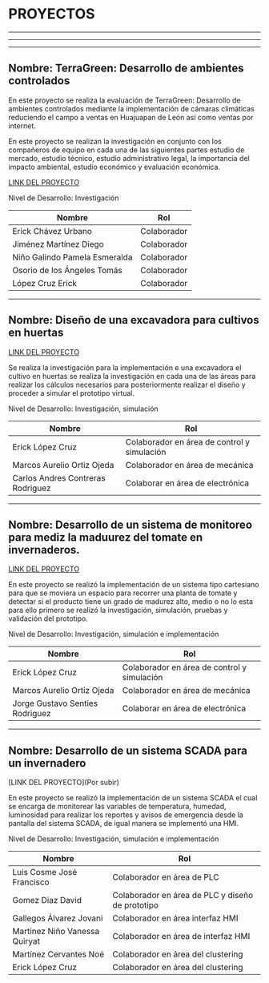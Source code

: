 # PROYECTOS

---

---


---

## Nombre: **TerraGreen: Desarrollo de ambientes controlados**




En este proyecto se realiza la evaluación de TerraGreen: Desarrollo de ambientes controlados mediante la implementación de cámaras climáticas reduciendo el campo a ventas en Huajuapan de León así como ventas por internet.

En este proyecto se realizan la investigación en conjunto con los compañeros de equipo en cada una de las siguientes partes estudio de mercado, estudio técnico, estudio administrativo legal, la importancia del impacto ambiental, estudio económico y evaluación económica.

[LINK DEL PROYECTO](https://drive.google.com/file/d/1B2amRmLYHrzueNwFi7FCP0GPzkvrNsbW/view?usp=sharing)

Nivel de Desarrollo: Investigación

| Nombre                                  | Rol         |
|-----------------------------------------|-------------|
| Erick Chávez Urbano                     | Colaborador |
| Jiménez Martínez Diego                  | Colaborador |
| Niño Galindo Pamela Esmeralda           | Colaborador |
| Osorio de los Ángeles Tomás             | Colaborador |
| López Cruz Erick                        | Colaborador |

---

## Nombre:   Diseño de una excavadora para cultivos en huertas

[LINK DEL PROYECTO](https://drive.google.com/file/d/1cPDh4uy8YpbTmI8Kl_ffilPy6Lt7HlvX/view?usp=sharing)

Se realiza la investigación para la implementación e una excavadora el cultivo en huertas se realiza la investigación en cada una de las áreas para realizar los cálculos necesarios para posteriormente realizar el diseño y proceder a simular el prototipo virtual.

Nivel de Desarrollo: Investigación, simulación

| Nombre                                  | Rol         |
|-----------------------------------------|-------------|
| Erick López Cruz                        | Colaborador en área de control y simulación |
| Marcos Aurelio Ortiz Ojeda               | Colaborador en área de mecánica |
|Carlos Andres Contreras Rodriguez         |Colaborar en área de electrónica|

---



## Nombre:   Desarrollo de un sistema de monitoreo para mediz la maduurez del tomate en invernaderos.    

[LINK DEL PROYECTO](https://drive.google.com/file/d/1IWx1uug2jpLCYcbQHLIxPNc7Dbh7oqAw/view?usp=sharing)

En este proyecto se realizó la implementación de un sistema tipo cartesiano para que se moviera un espacio para recorrer una planta de tomate y detectar si el producto tiene un grado de madurez alto, medio o no lo esta para ello primero se realizó la investigación, simulación, pruebas y validación del prototipo.

Nivel de Desarrollo: Investigación, simulación e implementación

| Nombre                                  | Rol         |
|-----------------------------------------|-------------|
| Erick López Cruz                        | Colaborador en área de control y simulación |
| Marcos Aurelio Ortiz Ojeda               | Colaborador en área de mecánica |
|Jorge Gustavo Senties Rodriguez      |Colaborar en área de electrónica|

---


## Nombre:   Desarrollo de un sistema SCADA para un invernadero

[LINK DEL PROYECTO](Por subir)

En este proyecto se realizó la implementación de un sistema SCADA el cual se encarga de monitorear las variables de temperatura, humedad, luminosidad para realizar los reportes y avisos de emergencia desde la pantalla del sistema SCADA, de igual manera se implementó una HMI.

Nivel de Desarrollo: Investigación, simulación e implementación

| Nombre                                  | Rol         |
|-----------------------------------------|-------------|
|Luis Cosme José Francisco          | Colaborador en área de PLC|
|Gomez Diaz David      |Colaborador en área de PLC y diseño de prototipo|
|Gallegos Álvarez Jovani      |Colaborador en área interfaz HMI|
|Martinez Niño Vanessa Quiryat   |Colaborador en área de interfaz HMI |
|Martínez Cervantes Noé | Colaborador en  área del clustering|
| Erick López Cruz  | Colaborador en  área del clustering|
